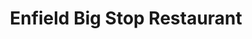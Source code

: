 ---
title: "Enfield Big Stop Restaurant"
url: /enfield/enfield-big-stop-restaurant/
shop: Lebensmittel
---